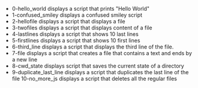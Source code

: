 - 0-hello_world displays a script that prints "Hello World"
- 1-confused_smiley displays a confused smiley script
- 2-hellofile displays a script that displays a file
- 3-twofiles displays a script that displays content of a file
- 4-lastlines displays a script that shows 10 last lines
- 5-firstlines displays a script that shows 10 first lines
- 6-third_line displays a script that displays the third line of the file.
- 7-file displays a script that creates a file that contains a text and ends by a new line
- 8-cwd_state displays script that saves the current state of a directory
- 9-duplicate_last_line displays a script that duplicates the last line of the file
10-no_more_js displays a script that deletes all the regular files
